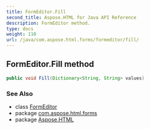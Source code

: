 ```yaml
---
title: FormEditor.Fill
second_title: Aspose.HTML for Java API Reference
description: FormEditor method. 
type: docs
weight: 110
url: /java/com.aspose.html.forms/formeditor/fill/
---
```

## FormEditor.Fill method

```java
public void Fill(Dictionary<String, String> values)
```

### See Also

* class [FormEditor](../)
* package [com.aspose.html.forms](../../formeditor/)
* package [Aspose.HTML](../../../)
